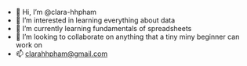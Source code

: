 - 👋 Hi, I’m @clara-hhpham
- 👀 I’m interested in learning everything about data 
- 🌱 I’m currently learning fundamentals of spreadsheets
- 💞️ I’m looking to collaborate on anything that a tiny miny beginner can work on
- 📫 clarahhpham@gmail.com 

<!---
clara-hhpham/clara-hhpham is a ✨ special ✨ repository because its `README.md` (this file) appears on your GitHub profile.
You can click the Preview link to take a look at your changes.
--->
